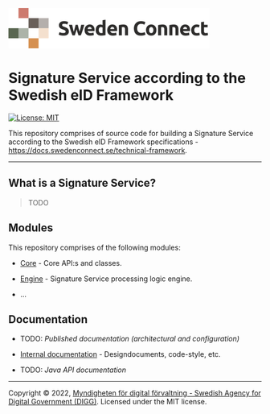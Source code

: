 ![Logo](docs/images/sweden-connect.png)


# Signature Service according to the Swedish eID Framework

[![License: MIT](https://img.shields.io/badge/License-MIT-yellow.svg)](https://opensource.org/licenses/MIT)

This repository comprises of source code for building a Signature Service according to the Swedish eID 
Framework specifications - https://docs.swedenconnect.se/technical-framework.

-----

## What is a Signature Service?

> TODO

## Modules

This repository comprises of the following modules:

* [Core](core) - Core API:s and classes.

* [Engine](engine) - Signature Service processing logic engine.

* ...

## Documentation

* TODO: *Published documentation (architectural and configuration)*

* [Internal documentation](internal-docs) - Designdocuments, code-style, etc.

* TODO: *Java API documentation*



-----

Copyright &copy; 2022, [Myndigheten för digital förvaltning - Swedish Agency for Digital Government (DIGG)](http://www.digg.se). Licensed under the MIT license.
